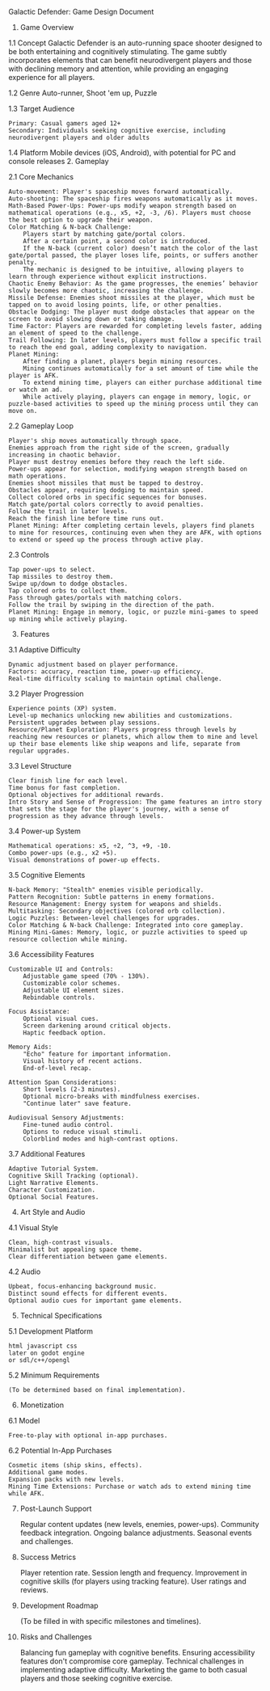 Galactic Defender: Game Design Document
1. Game Overview

1.1 Concept
Galactic Defender is an auto-running space shooter designed to be both entertaining and cognitively stimulating. The game subtly incorporates elements that can benefit neurodivergent players and those with declining memory and attention, while providing an engaging experience for all players.

1.2 Genre
Auto-runner, Shoot 'em up, Puzzle

1.3 Target Audience

    Primary: Casual gamers aged 12+
    Secondary: Individuals seeking cognitive exercise, including neurodivergent players and older adults

1.4 Platform
Mobile devices (iOS, Android), with potential for PC and console releases
2. Gameplay

2.1 Core Mechanics

    Auto-movement: Player's spaceship moves forward automatically.
    Auto-shooting: The spaceship fires weapons automatically as it moves.
    Math-Based Power-Ups: Power-ups modify weapon strength based on mathematical operations (e.g., x5, +2, -3, /6). Players must choose the best option to upgrade their weapon.
    Color Matching & N-back Challenge:
        Players start by matching gate/portal colors.
        After a certain point, a second color is introduced.
        If the N-back (current color) doesn’t match the color of the last gate/portal passed, the player loses life, points, or suffers another penalty.
        The mechanic is designed to be intuitive, allowing players to learn through experience without explicit instructions.
    Chaotic Enemy Behavior: As the game progresses, the enemies’ behavior slowly becomes more chaotic, increasing the challenge.
    Missile Defense: Enemies shoot missiles at the player, which must be tapped on to avoid losing points, life, or other penalties.
    Obstacle Dodging: The player must dodge obstacles that appear on the screen to avoid slowing down or taking damage.
    Time Factor: Players are rewarded for completing levels faster, adding an element of speed to the challenge.
    Trail Following: In later levels, players must follow a specific trail to reach the end goal, adding complexity to navigation.
    Planet Mining:
        After finding a planet, players begin mining resources.
        Mining continues automatically for a set amount of time while the player is AFK.
        To extend mining time, players can either purchase additional time or watch an ad.
        While actively playing, players can engage in memory, logic, or puzzle-based activities to speed up the mining process until they can move on.

2.2 Gameplay Loop

    Player's ship moves automatically through space.
    Enemies approach from the right side of the screen, gradually increasing in chaotic behavior.
    Player must destroy enemies before they reach the left side.
    Power-ups appear for selection, modifying weapon strength based on math operations.
    Enemies shoot missiles that must be tapped to destroy.
    Obstacles appear, requiring dodging to maintain speed.
    Collect colored orbs in specific sequences for bonuses.
    Match gate/portal colors correctly to avoid penalties.
    Follow the trail in later levels.
    Reach the finish line before time runs out.
    Planet Mining: After completing certain levels, players find planets to mine for resources, continuing even when they are AFK, with options to extend or speed up the process through active play.

2.3 Controls

    Tap power-ups to select.
    Tap missiles to destroy them.
    Swipe up/down to dodge obstacles.
    Tap colored orbs to collect them.
    Pass through gates/portals with matching colors.
    Follow the trail by swiping in the direction of the path.
    Planet Mining: Engage in memory, logic, or puzzle mini-games to speed up mining while actively playing.

3. Features

3.1 Adaptive Difficulty

    Dynamic adjustment based on player performance.
    Factors: accuracy, reaction time, power-up efficiency.
    Real-time difficulty scaling to maintain optimal challenge.

3.2 Player Progression

    Experience points (XP) system.
    Level-up mechanics unlocking new abilities and customizations.
    Persistent upgrades between play sessions.
    Resource/Planet Exploration: Players progress through levels by reaching new resources or planets, which allow them to mine and level up their base elements like ship weapons and life, separate from regular upgrades.

3.3 Level Structure

    Clear finish line for each level.
    Time bonus for fast completion.
    Optional objectives for additional rewards.
    Intro Story and Sense of Progression: The game features an intro story that sets the stage for the player's journey, with a sense of progression as they advance through levels.

3.4 Power-up System

    Mathematical operations: x5, ÷2, ^3, +9, -10.
    Combo power-ups (e.g., x2 +5).
    Visual demonstrations of power-up effects.

3.5 Cognitive Elements

    N-back Memory: "Stealth" enemies visible periodically.
    Pattern Recognition: Subtle patterns in enemy formations.
    Resource Management: Energy system for weapons and shields.
    Multitasking: Secondary objectives (colored orb collection).
    Logic Puzzles: Between-level challenges for upgrades.
    Color Matching & N-back Challenge: Integrated into core gameplay.
    Mining Mini-Games: Memory, logic, or puzzle activities to speed up resource collection while mining.

3.6 Accessibility Features

    Customizable UI and Controls:
        Adjustable game speed (70% - 130%).
        Customizable color schemes.
        Adjustable UI element sizes.
        Rebindable controls.

    Focus Assistance:
        Optional visual cues.
        Screen darkening around critical objects.
        Haptic feedback option.

    Memory Aids:
        "Echo" feature for important information.
        Visual history of recent actions.
        End-of-level recap.

    Attention Span Considerations:
        Short levels (2-3 minutes).
        Optional micro-breaks with mindfulness exercises.
        "Continue later" save feature.

    Audiovisual Sensory Adjustments:
        Fine-tuned audio control.
        Options to reduce visual stimuli.
        Colorblind modes and high-contrast options.

3.7 Additional Features

    Adaptive Tutorial System.
    Cognitive Skill Tracking (optional).
    Light Narrative Elements.
    Character Customization.
    Optional Social Features.

4. Art Style and Audio

4.1 Visual Style

    Clean, high-contrast visuals.
    Minimalist but appealing space theme.
    Clear differentiation between game elements.

4.2 Audio

    Upbeat, focus-enhancing background music.
    Distinct sound effects for different events.
    Optional audio cues for important game elements.

5. Technical Specifications

5.1 Development Platform

    html javascript css
    later on godot engine
    or sdl/c++/opengl

5.2 Minimum Requirements

    (To be determined based on final implementation).

6. Monetization

6.1 Model

    Free-to-play with optional in-app purchases.

6.2 Potential In-App Purchases

    Cosmetic items (ship skins, effects).
    Additional game modes.
    Expansion packs with new levels.
    Mining Time Extensions: Purchase or watch ads to extend mining time while AFK.

7. Post-Launch Support

    Regular content updates (new levels, enemies, power-ups).
    Community feedback integration.
    Ongoing balance adjustments.
    Seasonal events and challenges.

8. Success Metrics

    Player retention rate.
    Session length and frequency.
    Improvement in cognitive skills (for players using tracking feature).
    User ratings and reviews.

9. Development Roadmap

    (To be filled in with specific milestones and timelines).

10. Risks and Challenges

    Balancing fun gameplay with cognitive benefits.
    Ensuring accessibility features don't compromise core gameplay.
    Technical challenges in implementing adaptive difficulty.
    Marketing the game to both casual players and those seeking cognitive exercise.